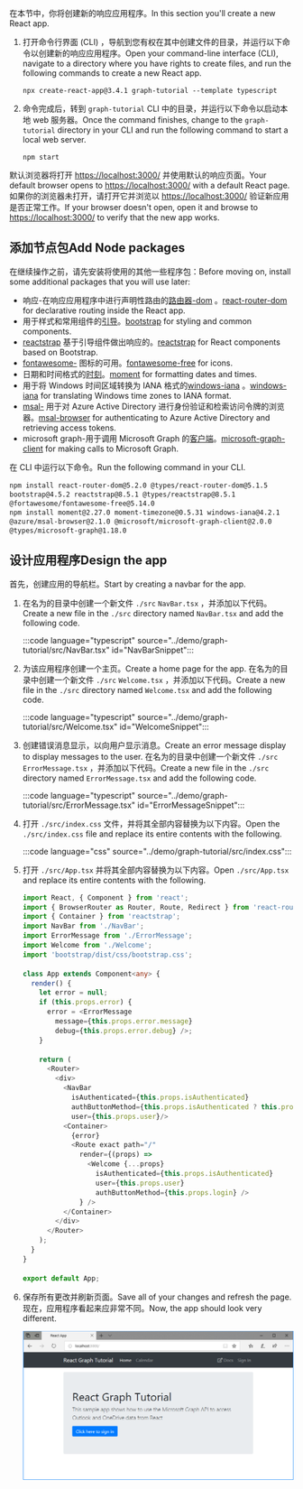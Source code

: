 <!-- markdownlint-disable MD002 MD041 -->

<span data-ttu-id="76814-101">在本节中，你将创建新的响应应用程序。</span><span class="sxs-lookup"><span data-stu-id="76814-101">In this section you'll create a new React app.</span></span>

1. <span data-ttu-id="76814-102">打开命令行界面 (CLI) ，导航到您有权在其中创建文件的目录，并运行以下命令以创建新的响应应用程序。</span><span class="sxs-lookup"><span data-stu-id="76814-102">Open your command-line interface (CLI), navigate to a directory where you have rights to create files, and run the following commands to create a new React app.</span></span>

    ```Shell
    npx create-react-app@3.4.1 graph-tutorial --template typescript
    ```

1. <span data-ttu-id="76814-103">命令完成后，转到 `graph-tutorial` CLI 中的目录，并运行以下命令以启动本地 web 服务器。</span><span class="sxs-lookup"><span data-stu-id="76814-103">Once the command finishes, change to the `graph-tutorial` directory in your CLI and run the following command to start a local web server.</span></span>

    ```Shell
    npm start
    ```

<span data-ttu-id="76814-104">默认浏览器将打开 [https://localhost:3000/](https://localhost:3000) 并使用默认的响应页面。</span><span class="sxs-lookup"><span data-stu-id="76814-104">Your default browser opens to [https://localhost:3000/](https://localhost:3000) with a default React page.</span></span> <span data-ttu-id="76814-105">如果你的浏览器未打开，请打开它并浏览以 [https://localhost:3000/](https://localhost:3000) 验证新应用是否正常工作。</span><span class="sxs-lookup"><span data-stu-id="76814-105">If your browser doesn't open, open it and browse to [https://localhost:3000/](https://localhost:3000) to verify that the new app works.</span></span>

## <a name="add-node-packages"></a><span data-ttu-id="76814-106">添加节点包</span><span class="sxs-lookup"><span data-stu-id="76814-106">Add Node packages</span></span>

<span data-ttu-id="76814-107">在继续操作之前，请先安装将使用的其他一些程序包：</span><span class="sxs-lookup"><span data-stu-id="76814-107">Before moving on, install some additional packages that you will use later:</span></span>

- <span data-ttu-id="76814-108">响应-在响应应用程序中进行声明性路由的[路由器-dom](https://github.com/ReactTraining/react-router) 。</span><span class="sxs-lookup"><span data-stu-id="76814-108">[react-router-dom](https://github.com/ReactTraining/react-router) for declarative routing inside the React app.</span></span>
- <span data-ttu-id="76814-109">用于样式和常用组件的[引导](https://github.com/twbs/bootstrap)。</span><span class="sxs-lookup"><span data-stu-id="76814-109">[bootstrap](https://github.com/twbs/bootstrap) for styling and common components.</span></span>
- <span data-ttu-id="76814-110">[reactstrap](https://github.com/reactstrap/reactstrap) 基于引导组件做出响应的。</span><span class="sxs-lookup"><span data-stu-id="76814-110">[reactstrap](https://github.com/reactstrap/reactstrap) for React components based on Bootstrap.</span></span>
- <span data-ttu-id="76814-111">[fontawesome-](https://github.com/FortAwesome/Font-Awesome) 图标的可用。</span><span class="sxs-lookup"><span data-stu-id="76814-111">[fontawesome-free](https://github.com/FortAwesome/Font-Awesome) for icons.</span></span>
- <span data-ttu-id="76814-112">日期和时间格式的[时刻](https://github.com/moment/moment)。</span><span class="sxs-lookup"><span data-stu-id="76814-112">[moment](https://github.com/moment/moment) for formatting dates and times.</span></span>
- <span data-ttu-id="76814-113">用于将 Windows 时间区域转换为 IANA 格式的[windows-iana](https://github.com/rubenillodo/windows-iana) 。</span><span class="sxs-lookup"><span data-stu-id="76814-113">[windows-iana](https://github.com/rubenillodo/windows-iana) for translating Windows time zones to IANA format.</span></span>
- <span data-ttu-id="76814-114">[msal-](https://github.com/AzureAD/microsoft-authentication-library-for-js/tree/dev/lib/msal-browser) 用于对 Azure Active Directory 进行身份验证和检索访问令牌的浏览器。</span><span class="sxs-lookup"><span data-stu-id="76814-114">[msal-browser](https://github.com/AzureAD/microsoft-authentication-library-for-js/tree/dev/lib/msal-browser) for authenticating to Azure Active Directory and retrieving access tokens.</span></span>
- <span data-ttu-id="76814-115">microsoft graph-用于调用 Microsoft Graph 的[客户端](https://github.com/microsoftgraph/msgraph-sdk-javascript)。</span><span class="sxs-lookup"><span data-stu-id="76814-115">[microsoft-graph-client](https://github.com/microsoftgraph/msgraph-sdk-javascript) for making calls to Microsoft Graph.</span></span>

<span data-ttu-id="76814-116">在 CLI 中运行以下命令。</span><span class="sxs-lookup"><span data-stu-id="76814-116">Run the following command in your CLI.</span></span>

```Shell
npm install react-router-dom@5.2.0 @types/react-router-dom@5.1.5 bootstrap@4.5.2 reactstrap@8.5.1 @types/reactstrap@8.5.1 @fortawesome/fontawesome-free@5.14.0
npm install moment@2.27.0 moment-timezone@0.5.31 windows-iana@4.2.1 @azure/msal-browser@2.1.0 @microsoft/microsoft-graph-client@2.0.0 @types/microsoft-graph@1.18.0
```

## <a name="design-the-app"></a><span data-ttu-id="76814-117">设计应用程序</span><span class="sxs-lookup"><span data-stu-id="76814-117">Design the app</span></span>

<span data-ttu-id="76814-118">首先，创建应用的导航栏。</span><span class="sxs-lookup"><span data-stu-id="76814-118">Start by creating a navbar for the app.</span></span>

1. <span data-ttu-id="76814-119">在名为的目录中创建一个新文件 `./src` `NavBar.tsx` ，并添加以下代码。</span><span class="sxs-lookup"><span data-stu-id="76814-119">Create a new file in the `./src` directory named `NavBar.tsx` and add the following code.</span></span>

    :::code language="typescript" source="../demo/graph-tutorial/src/NavBar.tsx" id="NavBarSnippet":::

1. <span data-ttu-id="76814-120">为该应用程序创建一个主页。</span><span class="sxs-lookup"><span data-stu-id="76814-120">Create a home page for the app.</span></span> <span data-ttu-id="76814-121">在名为的目录中创建一个新文件 `./src` `Welcome.tsx` ，并添加以下代码。</span><span class="sxs-lookup"><span data-stu-id="76814-121">Create a new file in the `./src` directory named `Welcome.tsx` and add the following code.</span></span>

    :::code language="typescript" source="../demo/graph-tutorial/src/Welcome.tsx" id="WelcomeSnippet":::

1. <span data-ttu-id="76814-122">创建错误消息显示，以向用户显示消息。</span><span class="sxs-lookup"><span data-stu-id="76814-122">Create an error message display to display messages to the user.</span></span> <span data-ttu-id="76814-123">在名为的目录中创建一个新文件 `./src` `ErrorMessage.tsx` ，并添加以下代码。</span><span class="sxs-lookup"><span data-stu-id="76814-123">Create a new file in the `./src` directory named `ErrorMessage.tsx` and add the following code.</span></span>

    :::code language="typescript" source="../demo/graph-tutorial/src/ErrorMessage.tsx" id="ErrorMessageSnippet":::

1. <span data-ttu-id="76814-124">打开 `./src/index.css` 文件，并将其全部内容替换为以下内容。</span><span class="sxs-lookup"><span data-stu-id="76814-124">Open the `./src/index.css` file and replace its entire contents with the following.</span></span>

    :::code language="css" source="../demo/graph-tutorial/src/index.css":::

1. <span data-ttu-id="76814-125">打开 `./src/App.tsx` 并将其全部内容替换为以下内容。</span><span class="sxs-lookup"><span data-stu-id="76814-125">Open `./src/App.tsx` and replace its entire contents with the following.</span></span>

    ```typescript
    import React, { Component } from 'react';
    import { BrowserRouter as Router, Route, Redirect } from 'react-router-dom';
    import { Container } from 'reactstrap';
    import NavBar from './NavBar';
    import ErrorMessage from './ErrorMessage';
    import Welcome from './Welcome';
    import 'bootstrap/dist/css/bootstrap.css';

    class App extends Component<any> {
      render() {
        let error = null;
        if (this.props.error) {
          error = <ErrorMessage
            message={this.props.error.message}
            debug={this.props.error.debug} />;
        }

        return (
          <Router>
            <div>
              <NavBar
                isAuthenticated={this.props.isAuthenticated}
                authButtonMethod={this.props.isAuthenticated ? this.props.logout : this.props.login}
                user={this.props.user}/>
              <Container>
                {error}
                <Route exact path="/"
                  render={(props) =>
                    <Welcome {...props}
                      isAuthenticated={this.props.isAuthenticated}
                      user={this.props.user}
                      authButtonMethod={this.props.login} />
                  } />
              </Container>
            </div>
          </Router>
        );
      }
    }

    export default App;
    ```

1. <span data-ttu-id="76814-126">保存所有更改并刷新页面。</span><span class="sxs-lookup"><span data-stu-id="76814-126">Save all of your changes and refresh the page.</span></span> <span data-ttu-id="76814-127">现在，应用程序看起来应非常不同。</span><span class="sxs-lookup"><span data-stu-id="76814-127">Now, the app should look very different.</span></span>

    ![重新设计的主页的屏幕截图](images/create-app-01.png)
